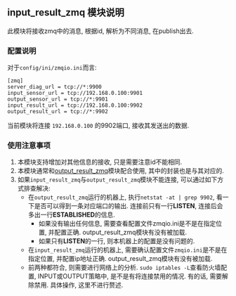 ## input_result_zmq 模块说明

此模块将接收zmq中的消息, 根据id, 解析为不同消息, 在publish出去. 

### 配置说明

对于`config/ini/zmqio.ini`而言:

```
[zmq]
server_diag_url = tcp://*:9900
input_sensor_url = tcp://192.168.0.100:9901
output_sensor_url = tcp://*:9901
input_result_url = tcp://192.168.0.100:9902
output_result_url = tcp://*:9902
```

当前模块将连接 `192.168.0.100` 的9902端口, 接收其发送出的数据.

### 使用注意事项

1. 本模块支持增加对其他信息的接收, 只是需要注意id不能相同.
2. 本模块通常和[output_result_zmq](../output_result_zmq/README.md)模块配合使用, 其中的封装也是与其对应的.
3. 如果`input_result_zmq`与`output_result_zmq`模块不能连接, 可以通过如下方式排查解决:
    - 在`output_result_zmq`运行的机器上, 执行`netstat -at | grep 9902`, 看一下是否可以得到一条对应端口的输出. 连接前只有一行**LISTEN**, 连接后会多出一行**ESTABLISHED**的信息. 
        - 如果没有输出任何信息, 需要查看配置文件zmqio.ini是不是在指定位置, 并配置正确. output_result_zmq模块有没有被加载.
        - 如果只有**LISTEN**的一行, 则本机器上的配置是没有问题的.
    - 在`input_result_zmq`运行的机器上, 需要确认配置文件`zmqio.ini`是不是在指定位置, 并配置ip地址正确. output_result_zmq模块有没有被加载.
    - 前两种都符合, 则需要进行网络上的分析. `sudo iptables -L`查看防火墙配置, INPUT或OUTPUT策略中, 是不是有将连接禁用的情况. 有的话, 需要解除禁用. 具体操作, 这里不进行赘述.